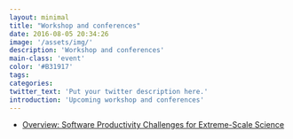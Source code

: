 ```yaml
---
layout: minimal
title: "Workshop and conferences"
date: 2016-08-05 20:34:26
image: '/assets/img/'
description: 'Workshop and conferences'
main-class: 'event'
color: '#B31917'
tags:
categories:
twitter_text: 'Put your twitter description here.'
introduction: 'Upcoming workshop and conferences'
---
```


* [Overview: Software Productivity Challenges for Extreme-Scale Science](https://ideas-productivity.org/wordpress/wp-content/uploads/2015/04/2015-03-15-ideas-motivation-overview-siam-cse15.pdf)
 
